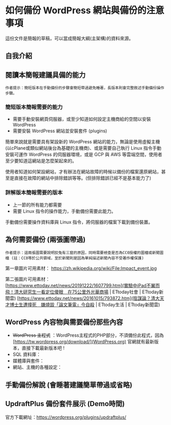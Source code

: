 # 如何備份 WordPress 網站與備份的注意事項

這份文件是簡報的草稿，可以當成簡報大綱(主架構)的資料來源。

## 自我介紹

## 閱讀本簡報建議具備的能力

    作者提示：簡短版本在手動備份的步驟會簡短帶過避免睡著，長版本則會完整敘述手動備份操作步驟。

### 簡短版本簡報需要的能力 
* 需要手動安裝網頁伺服器，或至少知道如何設定主機商給的空間以安裝WordPress
* 需要安裝 WordPress 網站並安裝套件 (plugins)

簡單來說就是需要具有架設新的 WordPress 網站的能力，無論是使用虛擬主機(以cPlane或類似網站後台為基礎的主機商)、或是需要自己執行 Linux 指令手動安裝可運作 WordPress 的伺服器環境，或是 GCP 與 AWS 等雲端空間，使用者至少要知道這網站是怎麼架起來的。

使用者知道如何架設網站，才有辦法在網站故障的時候以備份的檔案還原網站，甚至是直接在故障的網站中排除錯誤等等。(但排除錯誤已經不是基本能力了)

### 詳解版本簡報需要的版本
* 上一節的所有能力都需要
* 需要 Linux 指令的操作能力，手動備份需要此能力。

手動備份需要操作資料庫與 Linux 指令，將伺服器的檔案下載到備份裝置。

## 為何需要備份 (兩張圖帶過)

    作者提示：這兩張圖需要說明狡兔有三窟的原因，同時需要檢查是否為CC0授權的圖檔或新聞圖檔 (註：CC0等於公共領域，至於新聞則是因為單純描述新聞內容不受著作權保護)

第一章圖片可用素材：
https://zh.wikipedia.org/wiki/File:Impact_event.jpg

第二張圖片可用素材：
[https://www.ettoday.net/news/20191222/1607799.htm](實驗中iPad不翼而飛！清大研究生一看定位傻眼　在75公里外光華商場 | ETtoday社會 | ETtoday新聞雲) 
[https://www.ettoday.net/news/20161015/793872.htm](陰謀論？清大天才博士生遭撞死　嫌燒毀「論文筆電」今自殺 | ETtoday生活 | ETtoday新聞雲)

## WordPress 內容物與需要備份那些內容
* ~~WordPress 主程式~~ ：WordPress主程式的PHP部分，不須備份此程式，因為 [https://tw.wordpress.org/download/](WordPress.org) 官網就有最新版本，直接下載最新版本吧 ! 
* SQL 資料庫：
* 媒體庫與套件：
* 網站、主機的各種設定：

## 手動備份解說 (會睡著建議簡單帶過或省略)

## UpdraftPlus 備份套件展示 (Demo時間)
官方下載網址：https://wordpress.org/plugins/updraftplus/
